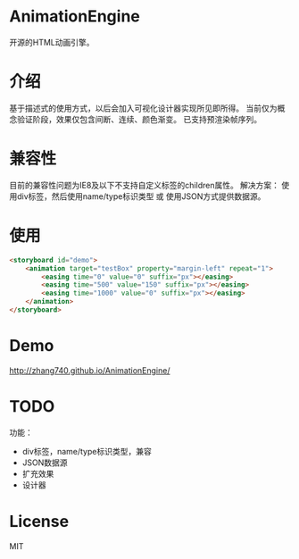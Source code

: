 # AnimationEngine
开源的HTML动画引擎。

# 介绍
基于描述式的使用方式，以后会加入可视化设计器实现所见即所得。
当前仅为概念验证阶段，效果仅包含间断、连续、颜色渐变。
已支持预渲染帧序列。

# 兼容性
目前的兼容性问题为IE8及以下不支持自定义标签的children属性。
解决方案：
使用div标签，然后使用name/type标识类型 或 使用JSON方式提供数据源。

# 使用
```html
<storyboard id="demo">
    <animation target="testBox" property="margin-left" repeat="1">
        <easing time="0" value="0" suffix="px"></easing>
        <easing time="500" value="150" suffix="px"></easing>
        <easing time="1000" value="0" suffix="px"></easing>
    </animation>
</storyboard>
```

# Demo
http://zhang740.github.io/AnimationEngine/

# TODO
功能：
- div标签，name/type标识类型，兼容
- JSON数据源
- 扩充效果
- 设计器

# License
MIT